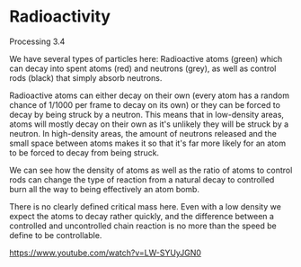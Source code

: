 # Radioactivity
Processing 3.4

We have several types of particles here: Radioactive atoms (green) which can decay into spent atoms (red) and neutrons (grey), as well as control rods (black) that simply absorb neutrons.

Radioactive atoms can either decay on their own (every atom has a random chance of 1/1000 per frame to decay on its own) or they can be forced to decay by being struck by a neutron. This means that in low-density areas, atoms will mostly decay on their own as it's unlikely they will be struck by a neutron. In high-density areas, the amount of neutrons released and the small space between atoms makes it so that it's far more likely for an atom to be forced to decay from being struck. 

We can see how the density of atoms as well as the ratio of atoms to control rods can change the type of reaction from a natural decay to controlled burn all the way to being effectively an atom bomb.

There is no clearly defined critical mass here. Even with a low density we expect the atoms to decay rather quickly, and the difference between a controlled and uncontrolled chain reaction is no more than the speed be define to be controllable.

https://www.youtube.com/watch?v=LW-SYUyJGN0



